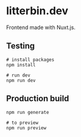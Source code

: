 # litterbin.dev
Frontend made with Nuxt.js.

## Testing
```
# install packages
npm install

# run dev
npm run dev
```

## Production build
```
npm run generate

# to preview
npm run preview
```